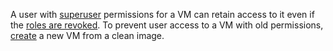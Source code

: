 A user with [superuser](https://en.wikipedia.org/wiki/Superuser) permissions for a VM can retain access to it even if the [roles are revoked](../../organization/security/index.md#revoke). To prevent user access to a VM with old permissions, [create](../../compute/operations/images-with-pre-installed-software/create.md) a new VM from a clean image.